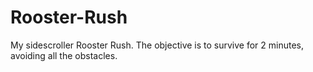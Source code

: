 # Rooster-Rush
My sidescroller Rooster Rush. The objective is to survive for 2 minutes, avoiding all the obstacles.
